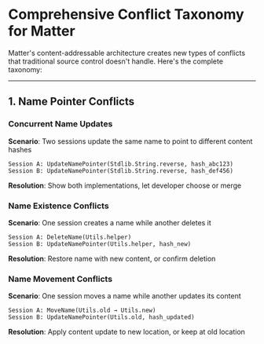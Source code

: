 # Comprehensive Conflict Taxonomy for Matter

Matter's content-addressable architecture creates new types of conflicts that traditional source control doesn't handle. Here's the complete taxonomy:

---

## 1. Name Pointer Conflicts

### Concurrent Name Updates
**Scenario**: Two sessions update the same name to point to different content hashes
```
Session A: UpdateNamePointer(Stdlib.String.reverse, hash_abc123)
Session B: UpdateNamePointer(Stdlib.String.reverse, hash_def456)
```
**Resolution**: Show both implementations, let developer choose or merge



### Name Existence Conflicts  
**Scenario**: One session creates a name while another deletes it
```
Session A: DeleteName(Utils.helper)
Session B: UpdateNamePointer(Utils.helper, hash_new)
```
**Resolution**: Restore name with new content, or confirm deletion



### Name Movement Conflicts
**Scenario**: One session moves a name while another updates its content
```
Session A: MoveName(Utils.old → Utils.new)  
Session B: UpdateNamePointer(Utils.old, hash_updated)
```
**Resolution**: Apply content update to new location, or keep at old location

